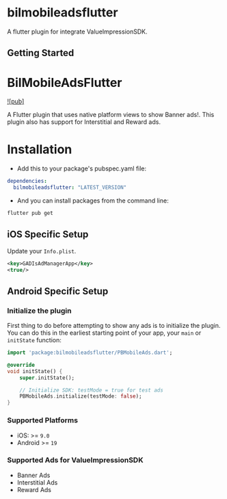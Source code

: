 # bilmobileadsflutter

A flutter plugin for integrate ValueImpressionSDK.

## Getting Started
# BilMobileAdsFlutter
[![pub]](https://pub.dartlang.org/packages/bilmobileadsflutter)

A Flutter plugin that uses native platform views to show Banner ads!. This plugin also has support for Interstitial and Reward ads.

# Installation

- Add this to your package's pubspec.yaml file:

```yaml
dependencies:
  bilmobileadsflutter: "LATEST_VERSION"

```

- And you can install packages from the command line:

```sh
flutter pub get
```

## iOS Specific Setup
Update your `Info.plist`.
```xml
<key>GADIsAdManagerApp</key>
<true/>
```

## Android Specific Setup

### Initialize the plugin

First thing to do before attempting to show any ads is to initialize the plugin. You can do this in the earliest starting point of your app, your `main` or `initState` function:

```dart
import 'package:bilmobileadsflutter/PBMobileAds.dart';

@override
void initState() {
    super.initState();

    // Initialize SDK: testMode = true for test ads
    PBMobileAds.initialize(testMode: false);
}
```

### Supported Platforms
- iOS: >= `9.0`
- Android >= `19`

### Supported Ads for ValueImpressionSDK
- Banner Ads
- Interstitial Ads
- Reward Ads
